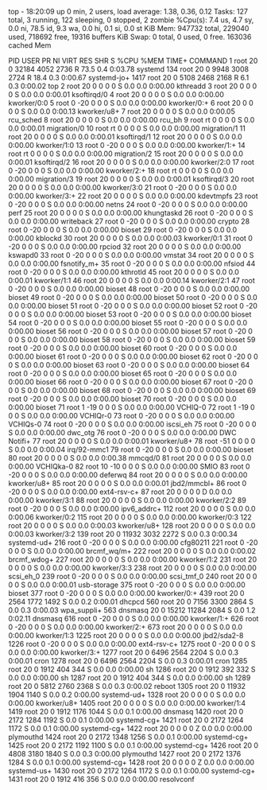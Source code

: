 top - 18:20:09 up 0 min,  2 users,  load average: 1.38, 0.36, 0.12
Tasks: 127 total,   3 running, 122 sleeping,   0 stopped,   2 zombie
%Cpu(s):  7.4 us,  4.7 sy,  0.0 ni, 78.5 id,  9.3 wa,  0.0 hi,  0.1 si,  0.0 st
KiB Mem:    947732 total,   229040 used,   718692 free,    19316 buffers
KiB Swap:        0 total,        0 used,        0 free.   163036 cached Mem

  PID USER      PR  NI    VIRT    RES    SHR S  %CPU %MEM     TIME+ COMMAND
    1 root      20   0   32184   4052   2736 R  73.5  0.4   0:03.78 systemd
  134 root      20   0    9948   3008   2724 R  18.4  0.3   0:00.67 systemd-jo+
 1417 root      20   0    5108   2468   2168 R   6.1  0.3   0:00.02 top
    2 root      20   0       0      0      0 S   0.0  0.0   0:00.00 kthreadd
    3 root      20   0       0      0      0 S   0.0  0.0   0:00.01 ksoftirqd/0
    4 root      20   0       0      0      0 S   0.0  0.0   0:00.00 kworker/0:0
    5 root       0 -20       0      0      0 S   0.0  0.0   0:00.00 kworker/0:+
    6 root      20   0       0      0      0 S   0.0  0.0   0:00.13 kworker/u8+
    7 root      20   0       0      0      0 S   0.0  0.0   0:00.05 rcu_sched
    8 root      20   0       0      0      0 S   0.0  0.0   0:00.00 rcu_bh
    9 root      rt   0       0      0      0 S   0.0  0.0   0:00.01 migration/0
   10 root      rt   0       0      0      0 S   0.0  0.0   0:00.00 migration/1
   11 root      20   0       0      0      0 S   0.0  0.0   0:00.01 ksoftirqd/1
   12 root      20   0       0      0      0 S   0.0  0.0   0:00.00 kworker/1:0
   13 root       0 -20       0      0      0 S   0.0  0.0   0:00.00 kworker/1:+
   14 root      rt   0       0      0      0 S   0.0  0.0   0:00.00 migration/2
   15 root      20   0       0      0      0 S   0.0  0.0   0:00.01 ksoftirqd/2
   16 root      20   0       0      0      0 S   0.0  0.0   0:00.00 kworker/2:0
   17 root       0 -20       0      0      0 S   0.0  0.0   0:00.00 kworker/2:+
   18 root      rt   0       0      0      0 S   0.0  0.0   0:00.00 migration/3
   19 root      20   0       0      0      0 S   0.0  0.0   0:00.01 ksoftirqd/3
   20 root      20   0       0      0      0 S   0.0  0.0   0:00.00 kworker/3:0
   21 root       0 -20       0      0      0 S   0.0  0.0   0:00.00 kworker/3:+
   22 root      20   0       0      0      0 S   0.0  0.0   0:00.00 kdevtmpfs
   23 root       0 -20       0      0      0 S   0.0  0.0   0:00.00 netns
   24 root       0 -20       0      0      0 S   0.0  0.0   0:00.00 perf
   25 root      20   0       0      0      0 S   0.0  0.0   0:00.00 khungtaskd
   26 root       0 -20       0      0      0 S   0.0  0.0   0:00.00 writeback
   27 root       0 -20       0      0      0 S   0.0  0.0   0:00.00 crypto
   28 root       0 -20       0      0      0 S   0.0  0.0   0:00.00 bioset
   29 root       0 -20       0      0      0 S   0.0  0.0   0:00.00 kblockd
   30 root      20   0       0      0      0 S   0.0  0.0   0:00.03 kworker/0:1
   31 root       0 -20       0      0      0 S   0.0  0.0   0:00.00 rpciod
   32 root      20   0       0      0      0 S   0.0  0.0   0:00.00 kswapd0
   33 root       0 -20       0      0      0 S   0.0  0.0   0:00.00 vmstat
   34 root      20   0       0      0      0 S   0.0  0.0   0:00.00 fsnotify_m+
   35 root       0 -20       0      0      0 S   0.0  0.0   0:00.00 nfsiod
   44 root       0 -20       0      0      0 S   0.0  0.0   0:00.00 kthrotld
   45 root      20   0       0      0      0 S   0.0  0.0   0:00.01 kworker/1:1
   46 root      20   0       0      0      0 S   0.0  0.0   0:00.14 kworker/2:1
   47 root       0 -20       0      0      0 S   0.0  0.0   0:00.00 bioset
   48 root       0 -20       0      0      0 S   0.0  0.0   0:00.00 bioset
   49 root       0 -20       0      0      0 S   0.0  0.0   0:00.00 bioset
   50 root       0 -20       0      0      0 S   0.0  0.0   0:00.00 bioset
   51 root       0 -20       0      0      0 S   0.0  0.0   0:00.00 bioset
   52 root       0 -20       0      0      0 S   0.0  0.0   0:00.00 bioset
   53 root       0 -20       0      0      0 S   0.0  0.0   0:00.00 bioset
   54 root       0 -20       0      0      0 S   0.0  0.0   0:00.00 bioset
   55 root       0 -20       0      0      0 S   0.0  0.0   0:00.00 bioset
   56 root       0 -20       0      0      0 S   0.0  0.0   0:00.00 bioset
   57 root       0 -20       0      0      0 S   0.0  0.0   0:00.00 bioset
   58 root       0 -20       0      0      0 S   0.0  0.0   0:00.00 bioset
   59 root       0 -20       0      0      0 S   0.0  0.0   0:00.00 bioset
   60 root       0 -20       0      0      0 S   0.0  0.0   0:00.00 bioset
   61 root       0 -20       0      0      0 S   0.0  0.0   0:00.00 bioset
   62 root       0 -20       0      0      0 S   0.0  0.0   0:00.00 bioset
   63 root       0 -20       0      0      0 S   0.0  0.0   0:00.00 bioset
   64 root       0 -20       0      0      0 S   0.0  0.0   0:00.00 bioset
   65 root       0 -20       0      0      0 S   0.0  0.0   0:00.00 bioset
   66 root       0 -20       0      0      0 S   0.0  0.0   0:00.00 bioset
   67 root       0 -20       0      0      0 S   0.0  0.0   0:00.00 bioset
   68 root       0 -20       0      0      0 S   0.0  0.0   0:00.00 bioset
   69 root       0 -20       0      0      0 S   0.0  0.0   0:00.00 bioset
   70 root       0 -20       0      0      0 S   0.0  0.0   0:00.00 bioset
   71 root       1 -19       0      0      0 S   0.0  0.0   0:00.00 VCHIQ-0
   72 root       1 -19       0      0      0 S   0.0  0.0   0:00.00 VCHIQr-0
   73 root       0 -20       0      0      0 S   0.0  0.0   0:00.00 VCHIQs-0
   74 root       0 -20       0      0      0 S   0.0  0.0   0:00.00 iscsi_eh
   75 root       0 -20       0      0      0 S   0.0  0.0   0:00.00 dwc_otg
   76 root       0 -20       0      0      0 S   0.0  0.0   0:00.00 DWC Notifi+
   77 root      20   0       0      0      0 S   0.0  0.0   0:00.01 kworker/u8+
   78 root     -51   0       0      0      0 S   0.0  0.0   0:00.04 irq/92-mmc1
   79 root       0 -20       0      0      0 S   0.0  0.0   0:00.00 bioset
   80 root      20   0       0      0      0 S   0.0  0.0   0:00.38 mmcqd/0
   81 root      20   0       0      0      0 S   0.0  0.0   0:00.00 VCHIQka-0
   82 root      10 -10       0      0      0 S   0.0  0.0   0:00.00 SMIO
   83 root       0 -20       0      0      0 S   0.0  0.0   0:00.00 deferwq
   84 root      20   0       0      0      0 S   0.0  0.0   0:00.00 kworker/u8+
   85 root      20   0       0      0      0 S   0.0  0.0   0:00.01 jbd2/mmcbl+
   86 root       0 -20       0      0      0 S   0.0  0.0   0:00.00 ext4-rsv-c+
   87 root      20   0       0      0      0 D   0.0  0.0   0:00.00 kworker/3:1
   88 root      20   0       0      0      0 S   0.0  0.0   0:00.00 kworker/2:2
   89 root       0 -20       0      0      0 S   0.0  0.0   0:00.00 ipv6_addrc+
  112 root      20   0       0      0      0 S   0.0  0.0   0:00.06 kworker/0:2
  115 root      20   0       0      0      0 S   0.0  0.0   0:00.00 kworker/0:3
  122 root      20   0       0      0      0 S   0.0  0.0   0:00.03 kworker/u8+
  128 root      20   0       0      0      0 S   0.0  0.0   0:00.03 kworker/3:2
  139 root      20   0   11932   3032   2272 S   0.0  0.3   0:00.34 systemd-ud+
  216 root       0 -20       0      0      0 S   0.0  0.0   0:00.00 cfg80211
  221 root       0 -20       0      0      0 S   0.0  0.0   0:00.00 brcmf_wq/m+
  222 root      20   0       0      0      0 S   0.0  0.0   0:00.02 brcmf_wdog+
  227 root      20   0       0      0      0 S   0.0  0.0   0:00.00 kworker/1:2
  231 root      20   0       0      0      0 S   0.0  0.0   0:00.00 kworker/3:3
  238 root      20   0       0      0      0 S   0.0  0.0   0:00.00 scsi_eh_0
  239 root       0 -20       0      0      0 S   0.0  0.0   0:00.00 scsi_tmf_0
  240 root      20   0       0      0      0 S   0.0  0.0   0:00.01 usb-storage
  375 root       0 -20       0      0      0 S   0.0  0.0   0:00.00 bioset
  377 root       0 -20       0      0      0 S   0.0  0.0   0:00.00 kworker/0:+
  439 root      20   0    2564   1772   1492 S   0.0  0.2   0:00.01 dhcpcd
  560 root      20   0    7156   3300   2864 S   0.0  0.3   0:00.03 wpa_suppli+
  563 dnsmasq   20   0   15212  11284   2084 S   0.0  1.2   0:02.11 dnsmasq
  616 root       0 -20       0      0      0 S   0.0  0.0   0:00.00 kworker/1:+
  626 root       0 -20       0      0      0 S   0.0  0.0   0:00.00 kworker/2:+
  673 root      20   0       0      0      0 S   0.0  0.0   0:00.00 kworker/1:3
 1225 root      20   0       0      0      0 S   0.0  0.0   0:00.00 jbd2/sda2-8
 1226 root       0 -20       0      0      0 S   0.0  0.0   0:00.00 ext4-rsv-c+
 1275 root       0 -20       0      0      0 S   0.0  0.0   0:00.00 kworker/3:+
 1277 root      20   0    6496   2564   2204 S   0.0  0.3   0:00.01 cron
 1278 root      20   0    6496   2564   2204 S   0.0  0.3   0:00.01 cron
 1285 root      20   0    1912    404    344 S   0.0  0.0   0:00.00 sh
 1286 root      20   0    1912    392    332 S   0.0  0.0   0:00.00 sh
 1287 root      20   0    1912    404    344 S   0.0  0.0   0:00.00 sh
 1289 root      20   0    5812   2760   2368 S   0.0  0.3   0:00.02 reboot
 1305 root      20   0   11932   1904   1140 S   0.0  0.2   0:00.00 systemd-ud+
 1328 root      20   0       0      0      0 S   0.0  0.0   0:00.00 kworker/u8+
 1405 root      20   0       0      0      0 S   0.0  0.0   0:00.00 kworker/1:4
 1419 root      20   0    1912   1176   1044 S   0.0  0.1   0:00.00 dnsmasq
 1420 root      20   0    2172   1284   1192 S   0.0  0.1   0:00.00 systemd-cg+
 1421 root      20   0    2172   1264   1172 S   0.0  0.1   0:00.00 systemd-cg+
 1422 root      20   0       0      0      0 Z   0.0  0.0   0:00.00 plymouthd
 1424 root      20   0    2172   1348   1256 S   0.0  0.1   0:00.00 systemd-cg+
 1425 root      20   0    2172   1192   1100 S   0.0  0.1   0:00.00 systemd-cg+
 1426 root      20   0    4808   3180   1840 S   0.0  0.3   0:00.00 plymouthd
 1427 root      20   0    2172   1376   1284 S   0.0  0.1   0:00.00 systemd-cg+
 1428 root      20   0       0      0      0 Z   0.0  0.0   0:00.00 systemd-us+
 1430 root      20   0    2172   1264   1172 S   0.0  0.1   0:00.00 systemd-cg+
 1431 root      20   0    1912    416    356 S   0.0  0.0   0:00.00 resolvconf
